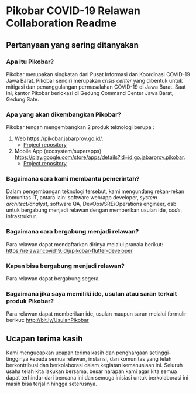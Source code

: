 # Pikobar COVID-19 Relawan Collaboration Readme

## Pertanyaan yang sering ditanyakan
### Apa itu Pikobar?
Pikobar merupakan singkatan dari Pusat Informasi dan Koordinasi COVID-19 Jawa Barat. Pikobar sendiri merupakan _crisis center_ yang dibentuk untuk mitigasi dan penanggulangan permasalahan COVID-19 di Jawa Barat. Saat ini, kantor Pikobar berlokasi di Gedung Command Center Jawa Barat, Gedung Sate.

### Apa yang akan dikembangkan Pikobar?
Pikobar tengah mengembangkan 2 produk teknologi berupa :
1. Web https://pikobar.jabarprov.go.id/.
    - [Project repository](https://github.com/jabardigitalservice/pikobar-jabarprov-go-id)
2. Mobile App (ecosystem/superapps) https://play.google.com/store/apps/details?id=id.go.jabarprov.pikobar.
    - [Project repository](https://github.com/jabardigitalservice/pikobar-flutter)

### Bagaimana cara kami membantu pemerintah?
Dalam pengembangan teknologi tersebut, kami mengundang rekan-rekan komunitas IT, antara lain: software web/app developer, _system architect/analyst_, software QA, DevOps/SRE/Operations engineer, dsb untuk bergabung menjadi relawan dengan memberikan usulan ide, _code_, infrastruktur.

### Bagaimana cara bergabung menjadi relawan?
Para relawan dapat mendaftarkan dirinya melalui pranala berikut: https://relawancovid19.id/j/pikobar-flutter-developer

### Kapan bisa bergabung menjadi relawan?
Para relawan dapat bergabung segera.

### Bagaimana jika saya memiliki ide, usulan atau saran terkait produk Pikobar?
Para relawan dapat memberikan ide, usulan maupun saran melalui formulir berikut: http://bit.ly/UsulanPikobar

## Ucapan terima kasih
Kami mengucapkan ucapan terima kasih dan penghargaan setinggi-tingginya kepada semua relawan, instansi, dan komunitas yang telah berkontribusi dan berkolaborasi dalam kegiatan kemanusiaan ini. Seluruh usaha telah kita lakukan bersama, besar harapan kami agar kita semua dapat terhindar dari bencana ini dan semoga inisiasi untuk berkolaborasi ini masih bisa terjalin hingga seterusnya. 

